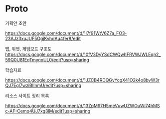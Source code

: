 # Proto

기획안 초안

https://docs.google.com/document/d/1l7f91WtV6Z7a_FO3-23AJz3xuJUF5OgjKvhdAu4fer8/edit

맵, 위젯, 게임모드 구조도
https://docs.google.com/document/d/10fV3DyYSdCWQwhFRVWJWLEqn2_59Q0U81EqTmyqoUL0/edit?usp=sharing

학습자료

https://docs.google.com/document/d/1JZCB4RDQGyYcgX41O2k4o8bvW3rQJ7Egl7wziBIInmU/edit?usp=sharing

리소스 사이트 정리 목록

https://docs.google.com/document/d/13ZpM97H5meVuwUZWOuWi74hMSc-AF-Cemo4UJ7xg3lM/edit?usp=sharing
